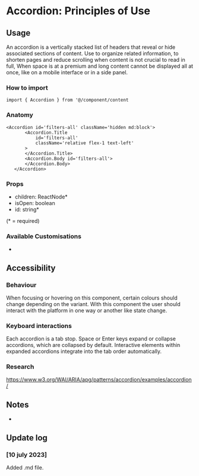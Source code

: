 # Accordion: Principles of Use

## Usage

An accordion is a vertically stacked list of headers that reveal or hide associated sections of content. Use to organize related information, to shorten pages and reduce scrolling when content is not crucial to read in full, When space is at a premium and long content cannot be displayed all at once, like on a mobile interface or in a side panel.

### How to import

`import { Accordion } from '@/component/content`

### Anatomy

```
<Accordion id='filters-all' className='hidden md:block'>
       <Accordion.Title
           id='filters-all'
           className='relative flex-1 text-left'
       >
       </Accordion.Title>
       <Accordion.Body id='filters-all'>
       </Accordion.Body>
   </Accordion>
```

### Props

- children: ReactNode\*
- isOpen: boolean
- id: string\*

(\* = required)

### Available Customisations

-

## Accessibility

### Behaviour

When focusing or hovering on this component, certain colours should change depending on the variant. With this component the user should interact with the platform in one way or another like state change.

### Keyboard interactions

Each accordion is a tab stop. Space or Enter keys expand or collapse accordions, which are collapsed by default. Interactive elements within expanded accordions integrate into the tab order automatically.

### Research

https://www.w3.org/WAI/ARIA/apg/patterns/accordion/examples/accordion/

## Notes

-

## Update log

### [10 july 2023]

Added .md file.

